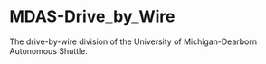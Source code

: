 # MDAS-Drive_by_Wire
The drive-by-wire division of the University of Michigan-Dearborn Autonomous Shuttle.
